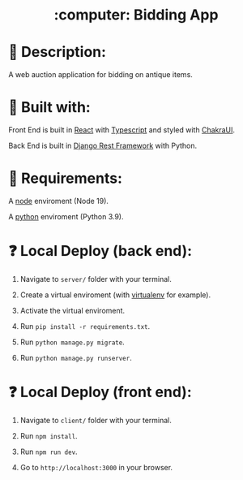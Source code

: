 <h1 style="border: none" align="center">:computer: Bidding App</h1>

# :raised_hands: Description:

A web auction application for bidding on antique items.

# :wrench: Built with:

Front End is built in [React](https://reactjs.org) with [Typescript](https://www.typescriptlang.org) and styled with [ChakraUI](https://chakra-ui.com).

Back End is built in [Django Rest Framework](https://www.django-rest-framework.org) with Python.

# :eyes: Requirements:

A [node](https://nodejs.org/) enviroment (Node 19).

A [python](https://www.python.org) enviroment (Python 3.9).

# :question: Local Deploy (back end):

1. Navigate to `server/` folder with your terminal.

2. Create a virtual enviroment (with [virtualenv](https://virtualenv.pypa.io/en/latest/) for example).

3. Activate the virtual enviroment.

4. Run `pip install -r requirements.txt`.

5. Run `python manage.py migrate`.

6. Run `python manage.py runserver`.

# :question: Local Deploy (front end):

1. Navigate to `client/` folder with your terminal.

2. Run `npm install`.

3. Run `npm run dev`.

4. Go to `http://localhost:3000` in your browser.
